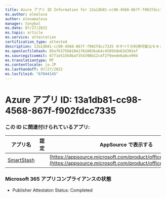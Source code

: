 ```yaml
---
title: Azure アプリ ID Information for 13a1db81-cc98-4568-867f-f902fdcc7335
ms.author: elmalova
author: elenamalova
manager: tonybal
ms.date: 07/27/2022
ms.topic: article
ms.service: attestation
certification_type: attested
description: 13a1db81-cc98-4568-867f-f902fdcc7335 のすべての利用可能なセキュリティとコンプライアンス情報。
ms.openlocfilehash: 85ef6375b01041f81003bab4c45893de62d303af
ms.sourcegitcommit: 6771e51564baf354398b12cdf2f9eede6a8ce994
ms.translationtype: MT
ms.contentlocale: ja-JP
ms.lasthandoff: 07/27/2022
ms.locfileid: "67044145"
---
```

# <a name="azure-app-id-13a1db81-cc98-4568-867f-f902fdcc7335"></a>Azure アプリ ID: 13a1db81-cc98-4568-867f-f902fdcc7335


### <a name="apps-associated-with-this-id"></a>この ID に関連付けられているアプリ:
| **アプリ名** | **認定** | **AppSource で表示する** |
|--------------|---------------|-----------------------|
| [SmartStash](../forward/WA200004223.md) |  | [https://appsource.microsoft.com/product/office/WA200004223](https://appsource.microsoft.com/product/office/WA200004223) |

### <a name="microsoft-365-app-compliance-status"></a>Microsoft 365 アプリコンプライアンスの状態
- Publisher Attestaton Status: Completed
